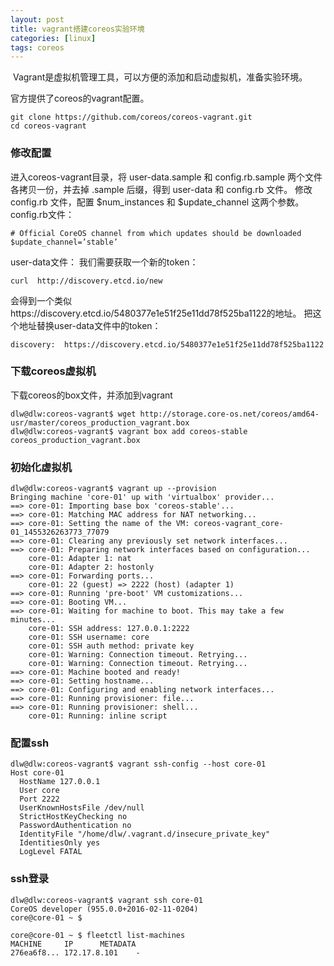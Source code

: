 ```yaml
---
layout: post
title: vagrant搭建coreos实验环境
categories: [linux]
tags: coreos
---
```




﻿
Vagrant是虚拟机管理工具，可以方便的添加和启动虚拟机，准备实验环境。

官方提供了coreos的vagrant配置。

```
git clone https://github.com/coreos/coreos-vagrant.git
cd coreos-vagrant
```

### 修改配置

进入coreos-vagrant目录，将 user-data.sample 和 config.rb.sample 两个文件各拷贝一份，并去掉 .sample 后缀，得到 user-data 和 config.rb 文件。 修改 config.rb 文件，配置 $num_instances 和 $update_channel 这两个参数。
config.rb文件：

```
# Official CoreOS channel from which updates should be downloaded
$update_channel=’stable’
```

user-data文件：
我们需要获取一个新的token：

```
curl  http://discovery.etcd.io/new
```


会得到一个类似https://discovery.etcd.io/5480377e1e51f25e11dd78f525ba1122的地址。
把这个地址替换user-data文件中的token：

```
discovery:  https://discovery.etcd.io/5480377e1e51f25e11dd78f525ba1122
```

### 下载coreos虚拟机

下载coreos的box文件，并添加到vagrant

```
dlw@dlw:coreos-vagrant$ wget http://storage.core-os.net/coreos/amd64-usr/master/coreos_production_vagrant.box
dlw@dlw:coreos-vagrant$ vagrant box add coreos-stable coreos_production_vagrant.box
```

### 初始化虚拟机

```
dlw@dlw:coreos-vagrant$ vagrant up --provision
Bringing machine 'core-01' up with 'virtualbox' provider...
==> core-01: Importing base box 'coreos-stable'...
==> core-01: Matching MAC address for NAT networking...
==> core-01: Setting the name of the VM: coreos-vagrant_core-01_1455326263773_77079
==> core-01: Clearing any previously set network interfaces...
==> core-01: Preparing network interfaces based on configuration...
    core-01: Adapter 1: nat
    core-01: Adapter 2: hostonly
==> core-01: Forwarding ports...
    core-01: 22 (guest) => 2222 (host) (adapter 1)
==> core-01: Running 'pre-boot' VM customizations...
==> core-01: Booting VM...
==> core-01: Waiting for machine to boot. This may take a few minutes...
    core-01: SSH address: 127.0.0.1:2222
    core-01: SSH username: core
    core-01: SSH auth method: private key
    core-01: Warning: Connection timeout. Retrying...
    core-01: Warning: Connection timeout. Retrying...
==> core-01: Machine booted and ready!
==> core-01: Setting hostname...
==> core-01: Configuring and enabling network interfaces...
==> core-01: Running provisioner: file...
==> core-01: Running provisioner: shell...
    core-01: Running: inline script
```

### 配置ssh

```
dlw@dlw:coreos-vagrant$ vagrant ssh-config --host core-01
Host core-01
  HostName 127.0.0.1
  User core
  Port 2222
  UserKnownHostsFile /dev/null
  StrictHostKeyChecking no
  PasswordAuthentication no
  IdentityFile "/home/dlw/.vagrant.d/insecure_private_key"
  IdentitiesOnly yes
  LogLevel FATAL
```

### ssh登录

```
dlw@dlw:coreos-vagrant$ vagrant ssh core-01
CoreOS developer (955.0.0+2016-02-11-0204)
core@core-01 ~ $ 
```



```
core@core-01 ~ $ fleetctl list-machines
MACHINE		IP		METADATA
276ea6f8...	172.17.8.101	-
```

